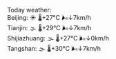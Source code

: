 Today weather:  
Beijing: ☀️ 🌡️+27°C 🌬️↓7km/h  
Tianjin: 🌫  🌡️+29°C 🌬️↓7km/h  
Shijiazhuang: 🌫  🌡️+27°C 🌬️↓0km/h  
Tangshan: 🌫  🌡️+30°C 🌬️↓7km/h  
